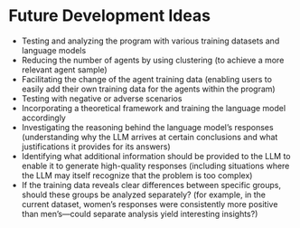 # Future Development Ideas

- Testing and analyzing the program with various training datasets and language models
- Reducing the number of agents by using clustering (to achieve a more relevant agent sample)
- Facilitating the change of the agent training data (enabling users to easily add their own training data for the agents within the program)
- Testing with negative or adverse scenarios
- Incorporating a theoretical framework and training the language model accordingly
- Investigating the reasoning behind the language model’s responses (understanding why the LLM arrives at certain conclusions and what justifications it provides for its answers)
- Identifying what additional information should be provided to the LLM to enable it to generate high-quality responses (including situations where the LLM may itself recognize that the problem is too complex)
- If the training data reveals clear differences between specific groups, should these groups be analyzed separately? (for example, in the current dataset, women’s responses were consistently more positive than men’s—could separate analysis yield interesting insights?)
